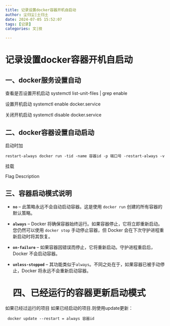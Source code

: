 ```yaml
---
title: 记录设置docker容器开机自启动
author: 尘归尘|土归土
date: 2024-07-05 15:52:07
tags: [记录]
categories: 文|技

---
```


# 记录设置docker容器开机自启动

## 一、docker服务设置自动

查看是否设置开机启动 systemctl list-unit-files | grep enable

设置开机启动 systemctl enable docker.service

关闭开机启动 systemctl disable docker.service

##  二、docker容器设置自动启动

启动时加

```
restart-always docker run -tid -name 容器id -p 端口号 -restart-always -v
```

 挂载

Flag Description

## 三、容器启动模式说明

- **`no`** – 此策略永远不会自动启动容器。这是使用 `docker run` 创建的所有容器的默认策略。

- **`always`** – Docker 将确保容器始终运行。如果容器停止，它将立即重新启动。您仍然可以使用 `docker stop` 手动停止容器，但 Docker 会在下次守护进程重新启动时将其恢复。

- **`on-failure`** – 如果容器因错误而停止，它将重新启动。守护进程重启后，Docker 不会启动容器。

- **`unless-stopped`** – 其功能类似于`always`。不同之处在于，如果容器已被手动停止，Docker 将永远不会重新启动容器。

  # 四、已经运行的容器更新启动模式

 如果已经过运行的项目 如果已经启动的项目.则使用update更新：

```
 docker update --restart = always 容器id
```

